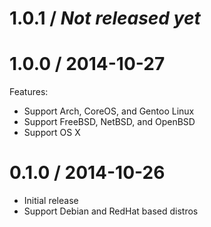 # 1.0.1 / _Not released yet_


# 1.0.0 / 2014-10-27

Features:

- Support Arch, CoreOS, and Gentoo Linux
- Support FreeBSD, NetBSD, and OpenBSD
- Support OS X

# 0.1.0 / 2014-10-26

- Initial release
- Support Debian and RedHat based distros
